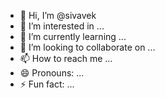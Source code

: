 - 👋 Hi, I’m @sivavek
- 👀 I’m interested in ...
- 🌱 I’m currently learning ...
- 💞️ I’m looking to collaborate on ...
- 📫 How to reach me ...
- 😄 Pronouns: ...
- ⚡ Fun fact: ...

<!---
sivavek/sivavek is a ✨ special ✨ repository because its `README.md` (this file) appears on your GitHub profile.
You can click the Preview link to take a look at your changes.
--->
